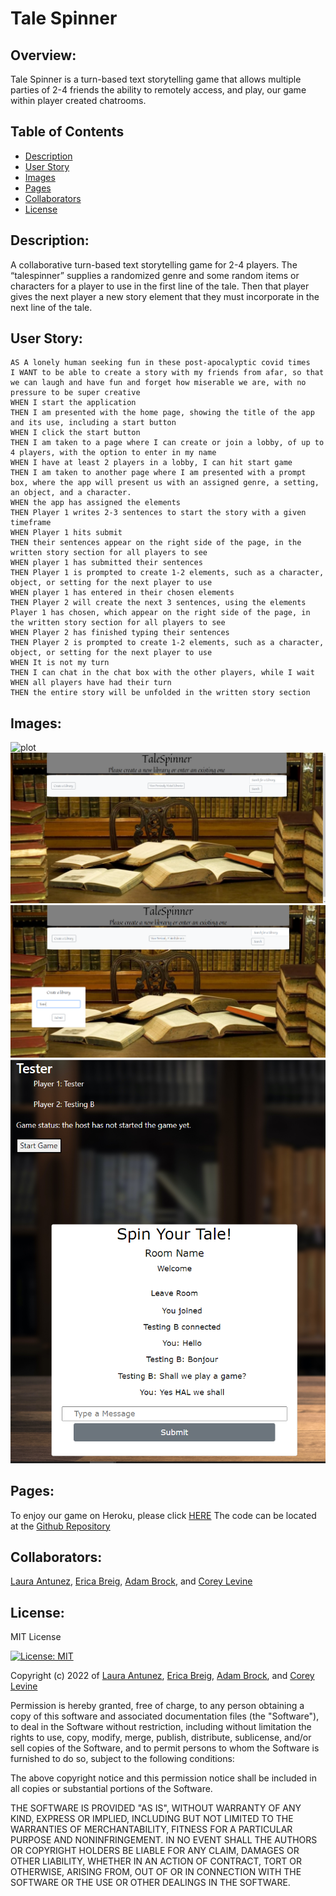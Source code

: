 # Tale Spinner

## Overview:
Tale Spinner is a turn-based text storytelling game that allows multiple parties of 2-4 friends the ability to remotely access, and play, our game within player created chatrooms.

## Table of Contents 
- [Description](#description)
- [User Story](#user_story)
- [Images](#images)
- [Pages](#pages)
- [Collaborators](#collaborators)
- [License](#license)

## Description:
A collaborative turn-based text storytelling game for 2-4 players. The “talespinner” supplies a randomized genre and some random items or characters for a player to use in the first line of the tale. Then that player gives the next player a new story element that they must incorporate in the next line of the tale.

## User Story:

```
AS A lonely human seeking fun in these post-apocalyptic covid times
I WANT to be able to create a story with my friends from afar, so that we can laugh and have fun and forget how miserable we are, with no pressure to be super creative
WHEN I start the application 
THEN I am presented with the home page, showing the title of the app and its use, including a start button 
WHEN I click the start button
THEN I am taken to a page where I can create or join a lobby, of up to 4 players, with the option to enter in my name
WHEN I have at least 2 players in a lobby, I can hit start game
THEN I am taken to another page where I am presented with a prompt box, where the app will present us with an assigned genre, a setting, an object, and a character.
WHEN the app has assigned the elements
THEN Player 1 writes 2-3 sentences to start the story with a given timeframe
WHEN Player 1 hits submit
THEN their sentences appear on the right side of the page, in the written story section for all players to see
WHEN player 1 has submitted their sentences
THEN Player 1 is prompted to create 1-2 elements, such as a character, object, or setting for the next player to use
WHEN player 1 has entered in their chosen elements
THEN Player 2 will create the next 3 sentences, using the elements Player 1 has chosen, which appear on the right side of the page, in the written story section for all players to see
WHEN Player 2 has finished typing their sentences
THEN Player 2 is prompted to create 1-2 elements, such as a character, object, or setting for the next player to use
WHEN It is not my turn 
THEN I can chat in the chat box with the other players, while I wait 
WHEN all players have had their turn
THEN the entire story will be unfolded in the written story section
```

## Images:
![plot](./public/images/Landing%20Page.PNG)
![plot](./public/images/Lobby.PNG)
![plot](./public/images/Lobby_with_create.PNG)
![plot](./public/images/Chat.PNG)

## Pages:

To enjoy our game on Heroku, please click [HERE](https://talespinner.herokuapp.com/)
The code can be located at the [Github Repository](https://github.com/Abrock3/Talespinner)

## Collaborators:
[Laura Antunez](https://github.com/lauraantunez024), [Erica Breig](https://github.com/EricaBreig), [Adam Brock](https://github.com/Abrock3), and [Corey Levine](https://github.com/coreylevine2000)

## License:
MIT License

[![License: MIT](https://img.shields.io/badge/License-MIT-yellow.svg)](https://opensource.org/licenses/MIT)

Copyright (c) 2022 of [Laura Antunez](https://github.com/lauraantunez024), [Erica Breig](https://github.com/EricaBreig), [Adam Brock](https://github.com/Abrock3), and [Corey Levine](https://github.com/coreylevine2000)

Permission is hereby granted, free of charge, to any person obtaining a copy
of this software and associated documentation files (the "Software"), to deal
in the Software without restriction, including without limitation the rights
to use, copy, modify, merge, publish, distribute, sublicense, and/or sell
copies of the Software, and to permit persons to whom the Software is
furnished to do so, subject to the following conditions:

The above copyright notice and this permission notice shall be included in all
copies or substantial portions of the Software.

THE SOFTWARE IS PROVIDED "AS IS", WITHOUT WARRANTY OF ANY KIND, EXPRESS OR
IMPLIED, INCLUDING BUT NOT LIMITED TO THE WARRANTIES OF MERCHANTABILITY,
FITNESS FOR A PARTICULAR PURPOSE AND NONINFRINGEMENT. IN NO EVENT SHALL THE
AUTHORS OR COPYRIGHT HOLDERS BE LIABLE FOR ANY CLAIM, DAMAGES OR OTHER
LIABILITY, WHETHER IN AN ACTION OF CONTRACT, TORT OR OTHERWISE, ARISING FROM,
OUT OF OR IN CONNECTION WITH THE SOFTWARE OR THE USE OR OTHER DEALINGS IN THE
SOFTWARE.